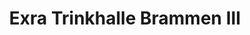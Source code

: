 ---
title: "Exra Trinkhalle Brammen III"
url: /krefeld/exra-trinkhalle-brammen-iii/
shop: Tickets
---